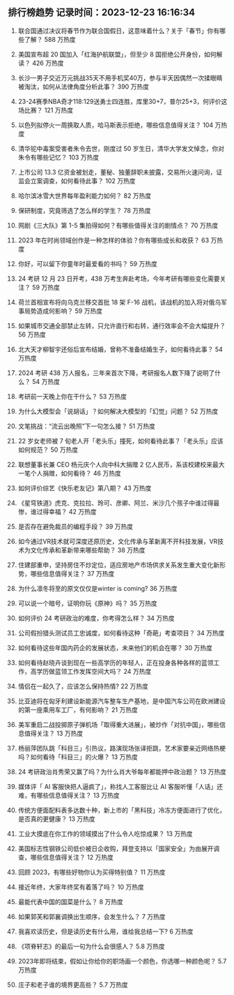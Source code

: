 
## 排行榜趋势 记录时间：2023-12-23 16:16:34
  
  1. 联合国通过决议将春节作为联合国假日，这意味着什么？关于「春节」你有哪些了解？ 588 万热度
    
  2. 美国宣布超 20 国加入「红海护航联盟」，但至少 8 国拒绝公开身份，如何解读？ 426 万热度
    
  3. 长沙一男子交近万元挑战35天不用手机奖40万，参与半天因偶然一次揉眼睛被淘汰，如何从法律角度分析此事？ 390 万热度
    
  4. 23-24赛季NBA奇才118:129送勇士四连胜，库里30+7，普尔25+3，何评价这场比赛？ 121 万热度
    
  5. 以色列拟停火一周换取人质，哈马斯表示拒绝，哪些信息值得关注？ 104 万热度
    
  6. 清华铊中毒案受害者朱令去世，刚度过 50 岁生日，清华大学发文悼念，你对朱令有哪些记忆？ 103 万热度
    
  7. 上市公司 13.3 亿资金被划走，董秘、独董辞职未披露，交易所火速问询，证监会立案调查，如何看待此事？ 102 万热度
    
  8. 哈尔滨冰雪大世界每年盈利能力如何？ 82 万热度
    
  9. 保研制度，究竟筛选了怎么样的学生？ 78 万热度
    
  10. 网剧《三大队》第 1-5 集拍得如何？有哪些值得关注的剧情点？ 70 万热度
    
  11. 2023 年在时尚领域创作是一种怎样的体验？你有哪些成长和收获？ 63 万热度
    
  12. 你好，可以留下你童年时最爱看的书吗？ 59 万热度
    
  13. 24 考研 12 月 23 日开考，438 万考生奔赴考场，今年考研有哪些变化需要关注？ 59 万热度
    
  14. 荷兰首相宣布将向乌克兰移交首批 18 架 F-16 战机，该战机的加入将对俄乌军事局势造成何影响？ 59 万热度
    
  15. 如果城市交通全部禁止左转，只允许直行和右转，通行效率会不会大幅提升？ 56 万热度
    
  16. 北大天才柳智宇还俗后宣布结婚，曾称不准备结婚生子，如何看待此事？ 54 万热度
    
  17. 2024 考研 438 万人报名，三年来首次下降，考研报名人数下降了说明了什么？ 54 万热度
    
  18. 考研前一天晚上你在干什么？ 53 万热度
    
  19. 为什么大模型会「说胡话」？如何解决大模型的「幻觉」问题？ 52 万热度
    
  20. 文笔挑战：“流云出晚照”下一句怎么接？ 51 万热度
    
  21. 22 岁女老师被 7 旬老人开「老头乐」撞死，如何看待此事？「老头乐」应该如何规范？ 50 万热度
    
  22. 联想董事长兼 CEO 杨元庆个人向中科大捐赠 2 亿人民币，系该校建校来最大一笔个人捐赠，如何看待？ 46 万热度
    
  23. 如何评价综艺《快乐老友记》第八期？ 43 万热度
    
  24. 《星穹铁道》虎克、克拉拉、玲可、彦卿、阿兰、米沙几个孩子中谁过得最惨，谁过得幸福？ 42 万热度
    
  25. 是否存在避免裁员的编程手段？ 39 万热度
    
  26. 如今通过VR技术就可深度还原历史，文化传承与革新离不开科技发展，VR技术为文化传承和革新带来哪些帮助？ 38 万热度
    
  27. 住建部重申，坚持房住不炒定位，适应房地产市场供求关系发生重大变化新形势，哪些信息值得关注？ 37 万热度
    
  28. 为什么凛冬将至的原文仅仅是winter is coming? 36 万热度
    
  29. 可以说一个暗号，证明你玩《原神》吗？ 35 万热度
    
  30. 如何评价 24 考研政治的难度，你考得怎么样？ 34 万热度
    
  31. 公司假扮猎头测试员工忠诚度，如何看待这种「奇葩」考查项目？ 34 万热度
    
  32. 如何看待这些年国内药企的发展状态，未来他们的机会在哪？ 30 万热度
    
  33. 如何看待赵晓卉谈到现在一些高学历的年轻人，正在投身各种各样的蓝领工作，高学历做蓝领工作发挥空间大吗？ 24 万热度
    
  34. 情侣在一起久了，应该怎么保持热情? 22 万热度
    
  35. 比亚迪将在匈牙利建设新能源汽车整车生产基地，是中国汽车公司在欧洲建设的第一座乘用车工厂，有何影响？ 21 万热度
    
  36. 美军重启二战投掷原子弹机场「取得重大进展」，被炒作「对抗中国」，哪些信息值得关注？ 13 万热度
    
  37. 杨丽萍团队跳「科目三」引热议，路演现场张译拒跳，艺术家要亲近网络热梗吗？如何看待「科目三」的火爆？ 13 万热度
    
  38. 24 考研政治肖秀荣又赢了吗？为什么肖大爷每年都能押中政治题？ 13 万热度
    
  39. 媒体评「 AI 客服快把人逼疯了」，称找人工客服比让 AI 客服听懂「人话」还难，有哪些信息值得关注？ 13 万热度
    
  40. 传统方便面配料表多达数十种，新上市的「黑科技」冷冻方便面进行了优化，是否真的更健康？ 13 万热度
    
  41. 工业大摸底在你工作的领域摸出了什么令人吃惊成果？ 13 万热度
    
  42. 美国标志性钢铁公司低价被日企收购，拜登支持以「国家安全」为由展开调查，哪些信息值得关注？ 12 万热度
    
  43. 回顾 2023，有哪些好物你认为买得特别值？ 11 万热度
    
  44. 接近年终，大家年终奖有着落了吗？ 10 万热度
    
  45. 最能代表中国的国菜是什么？ 8 万热度
    
  46. 如果郭芙和郭襄调换出生顺序，会发生什么？ 7 万热度
    
  47. 我喜欢读历史，但是读历史有什么用，谁给我总结一下? 6 万热度
    
  48. 《项脊轩志》的最后一句为什么会很感人？ 5.8 万热度
    
  49. 2023年即将结束，假如让你给你的职场画一个颜色，你选哪一种颜色呢？ 5.7 万热度
    
  50. 庄子和老子谁的境界更高些？ 5.7 万热度
    